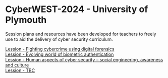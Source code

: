 # CyberWEST-2024 - University of Plymouth
<p>
Session plans and resources have been developed for teachers to freely use to aid the delivery of cyber security curriculum.
</p>
<a href="Lession1.md">Lession - Fighting cybercrime using digital forensics </a> </br>
<a href="Lession2.md">Lession - Evolving world of biometric authentication </a> </br>
<a href="Lession3.md">Lession - Human aspects of cyber security – social engineering, awareness and culture </a></br>
<a href="Lession4.md">Lession - TBC </a></br>



